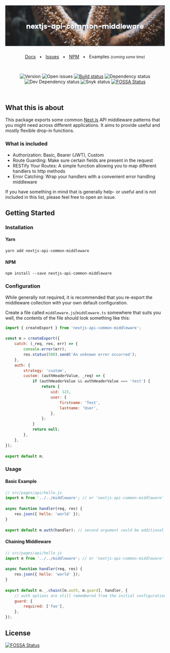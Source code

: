 <div align="center">
<h1>
  <img src="/assets/banner.jpg?raw=true" alt="nextjs-api-common-middleware" />
</h1>

<a href="https://nextjs-common-middleware.kldzj.dev/">Docs</a>
&nbsp;&nbsp;&bull;&nbsp;&nbsp;
<a href="https://github.com/kldzj/nextjs-api-common-middleware/issues">Issues</a>
&nbsp;&nbsp;&bull;&nbsp;&nbsp;
<a href="https://www.npmjs.com/package/nextjs-api-common-middleware">NPM</a>
&nbsp;&nbsp;&bull;&nbsp;&nbsp;
<span>Examples <small><i>(coming some time)</i></small></span>

</div>

<br>

<div align="center">

![Version](https://img.shields.io/github/package-json/v/kldzj/nextjs-api-common-middleware) ![Open issues](https://img.shields.io/github/issues/kldzj/nextjs-api-common-middleware) [![Build status](https://badge.buildkite.com/62d22a820f444be118932f0938c7ee278ef330b9c8bcd56c89.svg)](https://buildkite.com/kldzj/nextjs-api-common-middleware) ![Dependency status](https://img.shields.io/david/kldzj/nextjs-api-common-middleware) ![Dev Dependency status](https://img.shields.io/david/dev/kldzj/nextjs-api-common-middleware) ![Snyk status](https://img.shields.io/snyk/vulnerabilities/github/kldzj/nextjs-api-common-middleware)
[![FOSSA Status](https://app.fossa.com/api/projects/git%2Bgithub.com%2Fkldzj%2Fnextjs-api-common-middleware.svg?type=shield)](https://app.fossa.com/projects/git%2Bgithub.com%2Fkldzj%2Fnextjs-api-common-middleware?ref=badge_shield)

</div>

<br>

## What this is about

This package exports some common [Next.js](https://nextjs.org/) API middleware patterns that you might need across different applications. It aims to provide useful and mostly flexible drop-in functions.

### What is included

-   Authorization: Basic, Bearer (JWT), Custom
-   Route Guarding: Make sure certain fields are present in the request
-   RESTify Your Routes: A simple function allowing you to map different handlers to http methods
-   Error Catching: Wrap your handlers with a convenient error handling middleware

If you have something in mind that is generally help- or useful and is not included in this list, please feel free to open an issue.

## Getting Started

### Installation

#### Yarn

```console
yarn add nextjs-api-common-middleware
```

#### NPM

```console
npm install --save nextjs-api-common-middleware
```

### Configuration

While generally not required, it is recommended that you re-export the middleware collection with your own default configuration.

Create a file called `middleware.js`/`middleware.ts` somewhere that suits you well, the contents of the file should look something like this:

```javascript
import { createExport } from 'nextjs-api-common-middleware';

const m = createExport({
	catch: (_req, res, err) => {
		console.error(err);
		res.status(500).send('An unknown error occurred');
	},
	auth: {
		strategy: 'custom',
		custom: (authHeaderValue, _req) => {
			if (authHeaderValue && authHeaderValue === 'test') {
				return {
					uid: 123,
					user: {
						firstname: 'Test',
						lastname: 'User',
					},
				};
			}
			return null;
		},
	},
});

export default m;
```

### Usage

#### Basic Example

```javascript
// src/pages/api/hello.js
import m from '../../middleware'; // or 'nextjs-api-common-middleware'

async function handler(req, res) {
	res.json({ hello: 'world' });
}

export default m.auth(handler); // second argument could be additional options
```

#### Chaining Middleware

```javascript
// src/pages/api/hello.js
import m from '../../middleware'; // or 'nextjs-api-common-middleware'

async function handler(req, res) {
	res.json({ hello: 'world' });
}

export default m._.chain([m.auth, m.guard], handler, {
	// auth options are still remembered from the initial configuration
	guard: {
		required: ['foo'],
	},
});
```


## License
[![FOSSA Status](https://app.fossa.com/api/projects/git%2Bgithub.com%2Fkldzj%2Fnextjs-api-common-middleware.svg?type=large)](https://app.fossa.com/projects/git%2Bgithub.com%2Fkldzj%2Fnextjs-api-common-middleware?ref=badge_large)